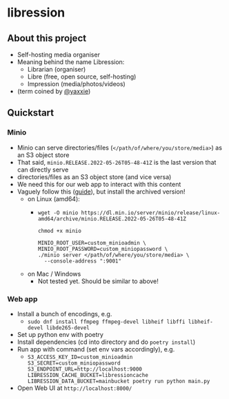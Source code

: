 # libression
## About this project
- Self-hosting media organiser
- Meaning behind the name Libression:
  - Librarian (organiser)
  - Libre (free, open source, self-hosting)
  - Impression (media/photos/videos)
- (term coined by [@yaxxie](https://github.com/yaxxie))

## Quickstart

### Minio
- Minio can serve directories/files (`</path/of/where/you/store/media>`) as an S3 object store
- That said, `minio.RELEASE.2022-05-26T05-48-41Z` is the last version that can directly serve 
- directories/files as an S3 object store (and vice versa)
- We need this for our web app to interact with this content
- Vaguely follow this ([guide](https://min.io/download#_)), but install the archived version!
  - on Linux (amd64):
    - ```
      wget -O minio https://dl.min.io/server/minio/release/linux-amd64/archive/minio.RELEASE.2022-05-26T05-48-41Z

      chmod +x minio

      MINIO_ROOT_USER=custom_minioadmin \
      MINIO_ROOT_PASSWORD=custom_miniopassword \
      ./minio server </path/of/where/you/store/media> \
        --console-address ":9001"
      ```
  - on Mac / Windows
    - Not tested yet. Should be similar to above!

### Web app
- Install a bunch of encodings, e.g.
    - `sudo dnf install ffmpeg ffmpeg-devel libheif libffi libheif-devel libde265-devel`
- Set up python env with poetry
- Install dependencies (cd into directory and do `poetry install`)
- Run app with command (set env vars accordingly), e.g.
    - `S3_ACCESS_KEY_ID=custom_minioadmin S3_SECRET=custom_miniopassword S3_ENDPOINT_URL=http://localhost:9000 LIBRESSION_CACHE_BUCKET=libressioncache LIBRESSION_DATA_BUCKET=mainbucket poetry run python main.py`
- Open Web UI at `http://localhost:8000/`
